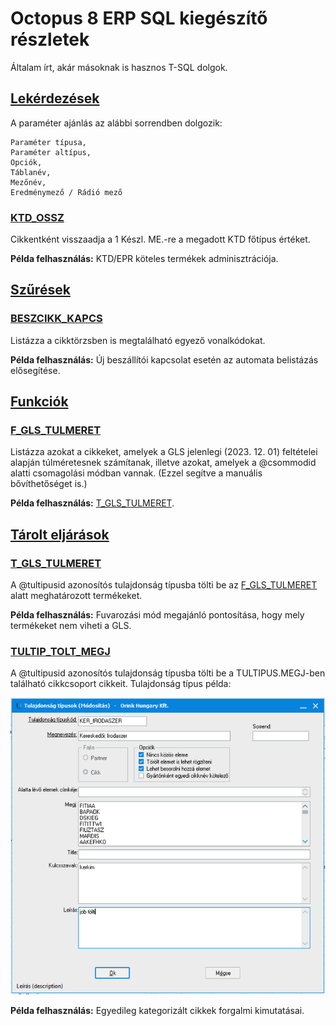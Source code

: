 # Octopus 8 ERP SQL kiegészítő részletek

Általam írt, akár másoknak is hasznos T-SQL dolgok.

## [Lekérdezések](https://github.com/notvillers/O8-recommended-SQL/tree/main/Lek%C3%A9rdez%C3%A9sek)

A paraméter ajánlás az alábbi sorrendben dolgozik:

```
Paraméter típusa, 
Paraméter altípus, 
Opciók, 
Táblanév, 
Mezőnév, 
Eredménymező / Rádió mező
```

### [KTD_OSSZ](https://github.com/notvillers/O8-recommended-SQL/tree/main/Lek%C3%A9rdez%C3%A9sek/KTD_OSSZ)

Cikkentként visszaadja a 1 Készl. ME.-re a megadott KTD főtípus értéket.

**Példa felhasználás:** KTD/EPR köteles termékek adminisztrációja.


## [Szűrések](https://github.com/notvillers/O8-recommended-SQL/tree/main/Sz%C5%B1r%C3%A9sek)

### [BESZCIKK_KAPCS](https://github.com/notvillers/O8-recommended-SQL/tree/main/Sz%C5%B1r%C3%A9sek/BESZCIKK_KAPCS)

Listázza a cikktörzsben is megtalálható egyező vonalkódokat.

**Példa felhasználás:** Új beszállítói kapcsolat esetén az automata belistázás elősegítése.


## [Funkciók](https://github.com/notvillers/O8-recommended-SQL/tree/main/Funkci%C3%B3k)

### [F_GLS_TULMERET](https://github.com/notvillers/O8-recommended-SQL/tree/main/Funkci%C3%B3k/GLS_TULMERET)

Listázza azokat a cikkeket, amelyek a GLS jelenlegi (2023. 12. 01) feltételei alapján túlméretesnek számítanak, illetve azokat, amelyek a @csommodid alatti csomagolási módban vannak. (Ezzel segítve a manuális bővíthetőséget is.)

**Példa felhasználás:** [T_GLS_TULMERET](https://github.com/notvillers/O8-recommended-SQL/tree/main#t_gls_tulmeret).


## [Tárolt eljárások](https://github.com/notvillers/O8-recommended-SQL/tree/main/T%C3%A1rolt%20elj%C3%A1r%C3%A1sok)

### [T_GLS_TULMERET](https://github.com/notvillers/O8-recommended-SQL/tree/main/T%C3%A1rolt%20elj%C3%A1r%C3%A1sok/GLS_TULMERET)

A @tultipusid azonosítós tulajdonság típusba tölti be az [F_GLS_TULMERET](https://github.com/notvillers/O8-recommended-SQL/blob/main/README.md#f_gls_tulmeret) alatt meghatározott termékeket.

**Példa felhasználás:** Fuvarozási mód megajánló pontosítása, hogy mely termékeket nem viheti a GLS.


### [TULTIP_TOLT_MEGJ](https://github.com/notvillers/O8-recommended-SQL/tree/main/T%C3%A1rolt%20elj%C3%A1r%C3%A1sok/TULTIP_TOLT_MEGJ)

A @tultipusid azonosítós tulajdonság típusba tölti be a TULTIPUS.MEGJ-ben található cikkcsoport cikkeit.
Tulajdonság típus példa:

![TULTIP_TOLT_MEG](https://github.com/notvillers/O8-recommended-SQL/blob/main/T%C3%A1rolt%20elj%C3%A1r%C3%A1sok/TULTIP_TOLT_MEGJ/pic.png)

**Példa felhasználás:** Egyedileg kategorizált cikkek forgalmi kimutatásai.